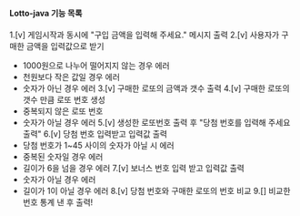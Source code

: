 #### Lotto-java 기능 목록 ####
1.[v] 게임시작과 동시에 "구입 금액을 입력해 주세요." 메시지 출력
2.[v] 사용자가 구매한 금액을 입력값으로 받기
- 1000원으로 나누어 떨어지지 않는 경우 에러
- 천원보다 작은 값일 경우 에러
- 숫자가 아닌 경우 에러
  3.[v] 구매한 로또의 금액과 갯수 출력
  4.[v] 구매한 로또의 갯수 만큼 로또 번호 생성
- 중복되지 않은 로또 번호
- 숫자가 아닐 경우 에러
  5.[v] 생성한 로또번호 출력 후 "당첨 번호를 입력해 주세요 출력"
  6.[v] 당첨 번호 입력받고 입력값 출력
- 당첨 번호가 1~45 사이의 숫자가 아닐 시 에러
- 중복된 숫자일 경우 에러
- 길이가 6을 넘을 경우 에러
  7.[v] 보너스 번호 입력 받고 입력값 출력
- 숫자가 아닐 경우 에러
- 길이가 1이 아닐 경우 에러
  8.[v] 당첨 번호와 구매한 로또의 번호 비교
  9.[] 비교한 번호 통계 낸 후 출력!